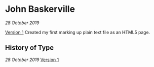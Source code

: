 John Baskerville
================

*28 October 2019*

[Version 1](https://eleventhirty.github.io/john_baskerville/baskerville1.html) Created my first marking up plain text file as an HTML5 page.


History of Type
---------------

*28 October 2019*
[Version 1](https://eleventhirty.github.io/john_baskerville/history1.html)